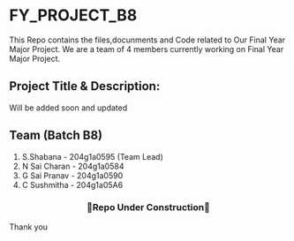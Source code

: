 # FY_PROJECT_B8
This Repo contains the files,docunments and Code related to Our Final Year Major Project.
We are a team of 4 members currently working on Final Year Major Project.

## Project Title & Description:
Will be added soon and updated 

## Team (Batch B8)
1. S.Shabana    - 204g1a0595 (Team Lead)
2. N Sai Charan - 204g1a0584
3. G Sai Pranav - 204g1a0590
4. C Sushmitha  - 204g1a05A6
   
<div align="center">
   <h3>🚧Repo Under Construction🚧</h3>
</div>

Thank you
